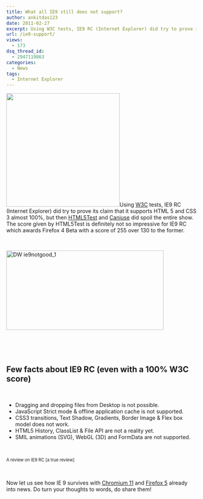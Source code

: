 ```yaml
---
title: What all IE9 still does not support?
author: ankitdas123
date: 2011-02-27
excerpt: Using W3C tests, IE9 RC (Internet Explorer) did try to prove its claim that it supports HTML 5 and CSS 3 virtually 100%, but then HTML5Test and Caniuse did spoil the entire show...
url: /ie9-support/
views:
  - 173
dsq_thread_id:
  - 2947119863
categories:
  - News
tags:
  - Internet Explorer
---
```

[<img class="alignright size-full wp-image-38431" title="IE_logo" src="http://cdn.devilsworkshop.org/files/2011/02/IE_logo.png" alt="" width="300" height="300" />][1]Using <a href="http://www.w3.org/" onclick="_gaq.push(['_trackEvent', 'outbound-article', 'http://www.w3.org/', 'W3C']);" target="_blank">W3C</a> tests, IE9 RC (Internet Explorer) did try to prove its claim that it supports HTML 5 and CSS 3 almost 100%, but then <a href="http://beta.html5test.com/results.html" onclick="_gaq.push(['_trackEvent', 'outbound-article', 'http://beta.html5test.com/results.html', 'HTML5Test']);" target="_blank">HTML5Test</a> and <a href="http://caniuse.com/#compare=y&b1=ie|9&b2=firefox|4" onclick="_gaq.push(['_trackEvent', 'outbound-article', 'http://caniuse.com/#compare=y&b1=ie|9&b2=firefox|4', 'Caniuse']);" target="_blank">Caniuse</a> did spoil the entire show. The score given by HTML5Test is definitely not so impressive for IE9 RC which awards Firefox 4 Beta with a score of 255 over 130 to the former.

&nbsp;

[<img style="background-image: none; padding-left: 0px; padding-right: 0px; display: inline; padding-top: 0px; border: 0px;" title="DW ie9notgood_1" src="http://cdn.devilsworkshop.org/files/2011/02/DW-ie9notgood_1_thumb.png" border="0" alt="DW ie9notgood_1" width="416" height="210" />][2]

&nbsp;

&nbsp;

## Few facts about IE9 RC (even with a 100% W3C score)

&nbsp;

  * Dragging and dropping files from Desktop is not possible.
  * JavaScript Strict mode & offline application cache is not supported.
  * CSS3 transitions, Text Shadow, Gradients, Border Image & Flex box model does not work.
  * HTML5 History, ClassList & File API are not a reality yet.
  * SMIL animations (SVG), WebGL (3D) and FormData are not supported.

&nbsp;

<div id="scid:5737277B-5D6D-4f48-ABFC-DD9C333F4C5D:12a05241-b295-428b-87d1-e11ca91e64f7" class="wlWriterEditableSmartContent" style="margin: 0px; display: inline; float: none; padding: 0px;">
  <div>
  </div>
  
  <div style="width: 448px; clear: both; font-size: .8em;">
    A review on IE9 RC [a true review]
  </div>
</div>

&nbsp;

Now let us see how IE 9 survives with <a href="http://news.softpedia.com/news/Google-Chrome-11-Now-Available-181710.shtml" onclick="_gaq.push(['_trackEvent', 'outbound-article', 'http://news.softpedia.com/news/Google-Chrome-11-Now-Available-181710.shtml', 'Chromium 11']);" target="_blank">Chromium 11</a> and <a href="http://www.webmonkey.com/2011/02/mozilla-makes-plans-for-firefox-5/" onclick="_gaq.push(['_trackEvent', 'outbound-article', 'http://www.webmonkey.com/2011/02/mozilla-makes-plans-for-firefox-5/', 'Firefox 5']);" target="_blank">Firefox 5</a> already into news. Do turn your thoughts to words, do share them!

 [1]: http://cdn.devilsworkshop.org/files/2011/02/IE_logo.png
 [2]: http://cdn.devilsworkshop.org/files/2011/02/DW-ie9notgood_1.png

